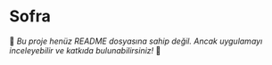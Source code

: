 # Sofra

:construction: *Bu proje henüz README dosyasına sahip değil. Ancak uygulamayı inceleyebilir ve katkıda bulunabilirsiniz!* :construction:
